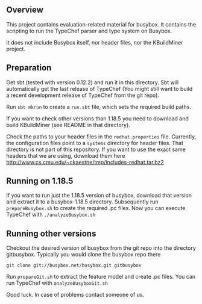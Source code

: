 Overview
--------

This project contains evaluation-related material for busybox. It contains the scripting to run the TypeChef parser and type system on Busybox.

It does not include Busybox itself, nor header files, nor the KBuildMiner project.


Preparation
-----------
Get sbt (tested with version 0.12.2) and run it in this directory. Sbt will automatically get the last release of TypeChef (You might still want to build a recent development release of TypeChef from the git repo).

Run `sbt mkrun` to create a `run.sbt` file, which sets the required build paths.

If you want to check other versions than 1.18.5 you need to download and build KBuildMiner (see README in that directory).

Check the paths to your header files in the `redhat.properties` file. Currently, the configuration files point to a `systems` directory for header files. That directory is not part of this repository. If you want to use the exact same headers that we are using, download them here http://www.cs.cmu.edu/~ckaestne/tmp/includes-redhat.tar.bz2




Running on 1.18.5
-----------------

If you want to run just the 1.18.5 version of busybox, download that version and extract it to a busybox-1.18.5 directory. Subsequently run `prepareBusybox.sh` to create the required .pc files.
Now you can execute TypeChef with `./analyzeBusybox.sh`


Running other versions
----------------------

Checkout the desired version of busybox from the git repo into the directory gitbusybox. Typically you would clone the busybox repo there

	git clone git://busybox.net/busybox.git gitbusybox

Run `prepareGit.sh` to extract the feature model and create .pc files. 
You can run TypeChef with `analyzeBusyboxGit.sh`



Good luck. In case of problems contact someone of us.
